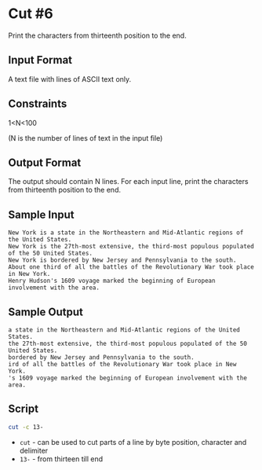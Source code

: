 # Cut #6
Print the characters from thirteenth position to the end.

## Input Format

A text file with lines of ASCII text only.

## Constraints

1<N<100

(N is the number of lines of text in the input file)

## Output Format

The output should contain N lines. For each input line, print the characters from thirteenth position to the end.

## Sample Input

    New York is a state in the Northeastern and Mid-Atlantic regions of the United States. 
    New York is the 27th-most extensive, the third-most populous populated of the 50 United States. 
    New York is bordered by New Jersey and Pennsylvania to the south.
    About one third of all the battles of the Revolutionary War took place in New York.
    Henry Hudson's 1609 voyage marked the beginning of European involvement with the area.
## Sample Output

    a state in the Northeastern and Mid-Atlantic regions of the United States. 
    the 27th-most extensive, the third-most populous populated of the 50 United States. 
    bordered by New Jersey and Pennsylvania to the south.
    ird of all the battles of the Revolutionary War took place in New York.
    's 1609 voyage marked the beginning of European involvement with the area.

## Script

```bash
cut -c 13-
```

* `cut` - can be used to cut parts of a line by byte position, character and delimiter
* `13-` - from thirteen till end